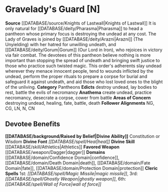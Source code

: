 ﻿---
ability:
- Constitution
- Wisdom
ability_boost:
- Constitution
- Wisdom
alignment: N
deity:
- '[[DATABASE/deity/Gravelady''s Guard|Gravelady''s Guard]]'
deity_category: Pantheons
divine_font: Heal
domain:
- '[[DATABASE/domain/Confidence Domain|Confidence]]'
- '[[DATABASE/domain/Death Domain|Death]]'
- '[[DATABASE/domain/Fate Domain|Fate]]'
- '[[DATABASE/domain/Protection Domain|Protection]]'
favored_weapon: '[[DATABASE/weapon/Dagger|Dagger]]'
follower_alignment:
- NG
- CG
- LN
- N
- CN
id: '247'
name: Gravelady's Guard
rarity: Common
skill:
- '[[DATABASE/skill/Athletics|Athletics]]'
source: '[[DATABASE/source/Knights of Lastwall|Knights of Lastwall]]'
type: Deity

---
# Gravelady's Guard [N]

**Source** [[DATABASE/source/Knights of Lastwall|Knights of Lastwall]]
It is only natural for [[DATABASE/deity/Pharasma|Pharasma]] to head a pantheon whose primary focus is destroying the undead at any cost. The Lady of Graves is joined by [[DATABASE/deity/Arazni|Arazni]] (The Unyielding) with her hatred for unwilling undeath, and [[DATABASE/deity/Gorum|Gorum]] (Our Lord in Iron), who rejoices in victory via fair combat. The devotees of this pantheon believe nothing is more important than stopping the spread of undeath and bringing swift justice to those who practice such twisted magic. This order's adherents slay undead wherever they menace innocent people, tend to wounds inflicted by the undead, perform the proper rituals to prepare a corpse for burial and safeguard it against undeath, and aid those who lost loved ones to the blight of the unliving.
**Category** Pantheons
**Edicts** destroy undead, lay bodies to rest, battle the evils of necromancy
**Anathema** create undead, practice necromancy, desecrate a corpse, cower from battle
**Areas of Concern** destroying undead, healing, fate, battle, death
**Follower Alignments** NG, CG, LN, N, CN

## Devotee Benefits

**[[DATABASE/background/Raised by Belief|Divine Ability]]** Constitution or Wisdom
**Divine Font** _[[DATABASE/spell/Heal|heal]]_
**Divine Skill** [[DATABASE/skill/Athletics|Athletics]]
**Favored Weapon** [[DATABASE/weapon/Dagger|dagger]]
**Domains** [[DATABASE/domain/Confidence Domain|confidence]], [[DATABASE/domain/Death Domain|death]], [[DATABASE/domain/Fate Domain|fate]], [[DATABASE/domain/Protection Domain|protection]]
**Cleric Spells** 1st: _[[DATABASE/spell/Magic Missile|magic missile]]_, 3rd: _[[DATABASE/spell/Ghostly Weapon|ghostly weapon]]_, 6th: _[[DATABASE/spell/Wall of Force|wall of force]]_